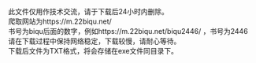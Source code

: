 此文件仅用作技术交流，请于下载后24小时内删除。    
爬取网站为https://m.22biqu.net/    
书号为biqu后面的数字，例如https://m.22biqu.net/biqu2446/ ，书号为2446    
请在下载过程中保持网络稳定，下载较慢，请耐心等待。    
下载后文件为TXT格式，将会存储在exe文件同目录下。    
